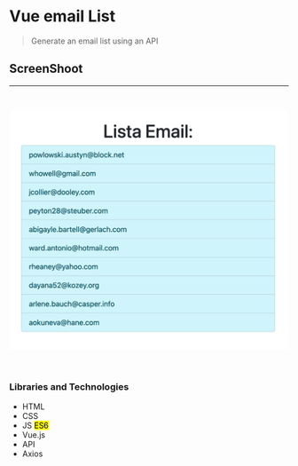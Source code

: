# Vue email List

> Generate an email list using an API

## ScreenShoot
---
<br>

![Screenshoot](./img/sreenshot.png)

<br>


### Libraries and Technologies
- HTML
- CSS
- JS <mark>ES6</mark>
- Vue.js
- API
- Axios